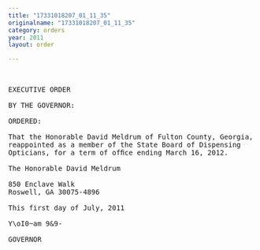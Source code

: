 ```yaml
---
title: "17331018207_01_11_35"
originalname: "17331018207_01_11_35"
category: orders
year: 2011
layout: order

---
```

<pre>
 

EXECUTIVE ORDER

BY THE GOVERNOR:

ORDERED:

That the Honorable David Meldrum of Fulton County, Georgia, is
reappointed as a member of the State Board of Dispensing
Opticians, for a term of ofﬁce ending March 16, 2012.

The Honorable David Meldrum

850 Enclave Walk
Roswell, GA 30075-4896

This first day of July, 2011

Y\oI0~am 9&9-

GOVERNOR

</pre>
